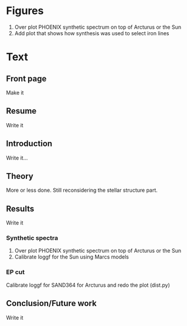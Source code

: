# Figures
1. Over plot PHOENIX synthetic spectrum on top of Arcturus or the Sun
2. Add plot that shows how synthesis was used to select iron lines


# Text

## Front page
Make it

## Resume
Write it

## Introduction
Write it...

## Theory
More or less done. Still reconsidering the stellar structure part.

## Results
Write it
### Synthetic spectra
1. Over plot PHOENIX synthetic spectrum on top of Arcturus or the Sun
2. Calibrate loggf for the Sun using Marcs models

### EP cut
Calibrate loggf for SAND364 for Arcturus and redo the plot (dist.py)

## Conclusion/Future work
Write it
